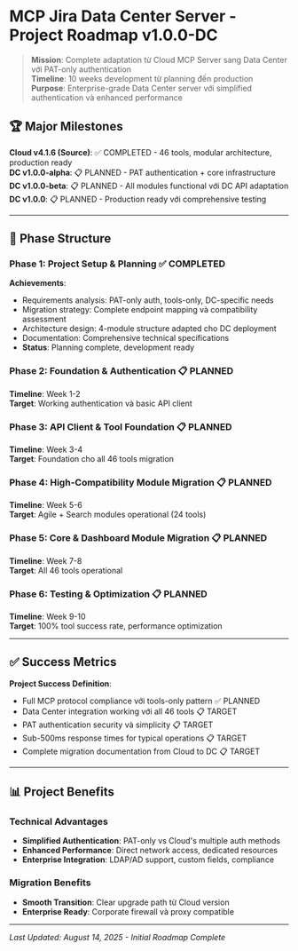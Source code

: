# MCP Jira Data Center Server - Project Roadmap v1.0.0-DC

> **Mission**: Complete adaptation từ Cloud MCP Server sang Data Center với PAT-only authentication  
> **Timeline**: 10 weeks development từ planning đến production  
> **Purpose**: Enterprise-grade Data Center server với simplified authentication và enhanced performance

## 🏆 Major Milestones

**Cloud v4.1.6 (Source)**: ✅ COMPLETED - 46 tools, modular architecture, production ready  
**DC v1.0.0-alpha**: 📋 PLANNED - PAT authentication + core infrastructure  
**DC v1.0.0-beta**: 📋 PLANNED - All modules functional với DC API adaptation  
**DC v1.0.0**: 📋 PLANNED - Production ready với comprehensive testing

---

## 🎯 Phase Structure

### Phase 1: Project Setup & Planning ✅ COMPLETED

**Achievements**: 
- Requirements analysis: PAT-only auth, tools-only, DC-specific needs
- Migration strategy: Complete endpoint mapping và compatibility assessment
- Architecture design: 4-module structure adapted cho DC deployment
- Documentation: Comprehensive technical specifications
- **Status**: Planning complete, development ready

### Phase 2: Foundation & Authentication 📋 PLANNED
**Timeline**: Week 1-2  
**Target**: Working authentication và basic API client

### Phase 3: API Client & Tool Foundation 📋 PLANNED
**Timeline**: Week 3-4  
**Target**: Foundation cho all 46 tools migration

### Phase 4: High-Compatibility Module Migration 📋 PLANNED
**Timeline**: Week 5-6  
**Target**: Agile + Search modules operational (24 tools)

### Phase 5: Core & Dashboard Module Migration 📋 PLANNED
**Timeline**: Week 7-8  
**Target**: All 46 tools operational

### Phase 6: Testing & Optimization 📋 PLANNED
**Timeline**: Week 9-10  
**Target**: 100% tool success rate, performance optimization

---

## ✅ Success Metrics

**Project Success Definition**:

- Full MCP protocol compliance với tools-only pattern ✅ PLANNED
- Data Center integration working với all 46 tools 📋 TARGET
- PAT authentication security và simplicity 📋 TARGET  
- Sub-500ms response times for typical operations 📋 TARGET
- Complete migration documentation from Cloud to DC 📋 TARGET

---

## 📊 Project Benefits

### Technical Advantages
- **Simplified Authentication**: PAT-only vs Cloud's multiple auth methods
- **Enhanced Performance**: Direct network access, dedicated resources
- **Enterprise Integration**: LDAP/AD support, custom fields, compliance

### Migration Benefits
- **Smooth Transition**: Clear upgrade path từ Cloud version
- **Enterprise Ready**: Corporate firewall và proxy compatible

---

_Last Updated: August 14, 2025 - Initial Roadmap Complete_